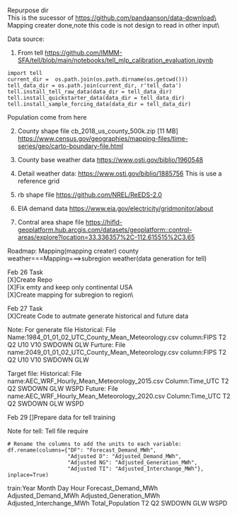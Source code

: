 Repurpose dir\
This is the sucessor of https://github.com/pandaanson/data-download\
Mapping creater done,note this code is not design to read in other input\

Data source:
1. From tell
https://github.com/IMMM-SFA/tell/blob/main/notebooks/tell_mlp_calibration_evaluation.ipynb
```
import tell
current_dir =  os.path.join(os.path.dirname(os.getcwd()))
tell_data_dir = os.path.join(current_dir, r'tell_data')
tell.install_tell_raw_data(data_dir = tell_data_dir)
tell.install_quickstarter_data(data_dir = tell_data_dir)
tell.install_sample_forcing_data(data_dir = tell_data_dir)
```
Population come from here

2. County shape file cb_2018_us_county_500k.zip [11 MB]
https://www.census.gov/geographies/mapping-files/time-series/geo/carto-boundary-file.html

3. County base weather data
https://www.osti.gov/biblio/1960548

4. Detail weather data:
https://www.osti.gov/biblio/1885756
This is use a reference grid

5. rb shape file
https://github.com/NREL/ReEDS-2.0

6. EIA demand data 
https://www.eia.gov/electricity/gridmonitor/about

7. Contral area shape file
https://hifld-geoplatform.hub.arcgis.com/datasets/geoplatform::control-areas/explore?location=33.336357%2C-112.615515%2C3.65

Roadmap:
Mapping(mapping creater)
county weather===Mapping===>subregion weather(data generation for tell)



Feb 26 Task\
[X]Create Repo\
[X]Fix emty and keep only continental USA\
[X]Create mapping for subregion to region\

Feb 27 Task\
[X]Create Code to autmate generate historical and future data

Note:
For generate file
Historical:
File Name:1984_01_01_02_UTC_County_Mean_Meteorology.csv
column:FIPS	T2	Q2	U10	V10	SWDOWN	GLW
Furture:
File name:2049_01_01_02_UTC_County_Mean_Meteorology.csv
column:FIPS	T2	Q2	U10	V10	SWDOWN	GLW


Target file:
Historical:
File name:AEC_WRF_Hourly_Mean_Meteorology_2015.csv
Column:Time_UTC	T2	Q2	SWDOWN	GLW	WSPD
Future:
File name:AEC_WRF_Hourly_Mean_Meteorology_2020.csv
Column:Time_UTC	T2	Q2	SWDOWN	GLW	WSPD


Feb 29
[]Prepare data for tell training

Note for tell:
Tell file require


    # Rename the columns to add the units to each variable:
    df.rename(columns={"DF": "Forecast_Demand_MWh",
                       "Adjusted D": "Adjusted_Demand_MWh",
                       "Adjusted NG": "Adjusted_Generation_MWh",
                       "Adjusted TI": "Adjusted_Interchange_MWh"}, inplace=True)
train:Year	Month	Day	Hour	Forecast_Demand_MWh	Adjusted_Demand_MWh	Adjusted_Generation_MWh	Adjusted_Interchange_MWh	Total_Population	T2	Q2	SWDOWN	GLW	WSPD


